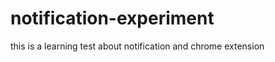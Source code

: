 notification-experiment
=======================

this is a learning test about notification and chrome extension
